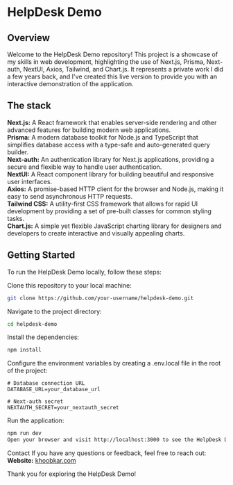 # HelpDesk Demo

## Overview

Welcome to the HelpDesk Demo repository! This project is a showcase of my skills in web development, highlighting the use of Next.js, Prisma, Next-auth, NextUI, Axios, Tailwind, and Chart.js. It represents a private work I did a few years back, and I've created this live version to provide you with an interactive demonstration of the application.

## The stack

**Next.js:** A React framework that enables server-side rendering and other advanced features for building modern web applications.\
**Prisma:** A modern database toolkit for Node.js and TypeScript that simplifies database access with a type-safe and auto-generated query builder.\
**Next-auth:** An authentication library for Next.js applications, providing a secure and flexible way to handle user authentication.\
**NextUI:** A React component library for building beautiful and responsive user interfaces.\
**Axios:** A promise-based HTTP client for the browser and Node.js, making it easy to send asynchronous HTTP requests.\
**Tailwind CSS:** A utility-first CSS framework that allows for rapid UI development by providing a set of pre-built classes for common styling tasks.\
**Chart.js:** A simple yet flexible JavaScript charting library for designers and developers to create interactive and visually appealing charts.

## Getting Started

To run the HelpDesk Demo locally, follow these steps:

Clone this repository to your local machine:

``` bash
git clone https://github.com/your-username/helpdesk-demo.git
```

Navigate to the project directory:

``` bash
cd helpdesk-demo
```

Install the dependencies:

``` bash
npm install
```

Configure the environment variables by creating a .env.local file in the root of the project:

``` env
# Database connection URL
DATABASE_URL=your_database_url

# Next-auth secret
NEXTAUTH_SECRET=your_nextauth_secret
```

Run the application:

``` bash
npm run dev
Open your browser and visit http://localhost:3000 to see the HelpDesk Demo in action!
```

Contact
If you have any questions or feedback, feel free to reach out:\
**Website:** [khoobkar.com](https://khoobkar.com/)

Thank you for exploring the HelpDesk Demo!

